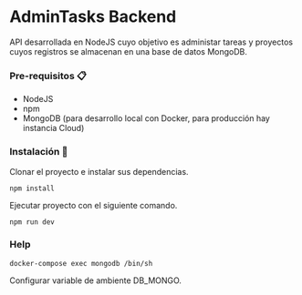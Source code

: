 # AdminTasks Backend

API desarrollada en NodeJS cuyo objetivo es administar tareas y proyectos cuyos registros se almacenan en una base de datos MongoDB.

### Pre-requisitos 📋

* NodeJS 
* npm
* MongoDB (para desarrollo local con Docker, para producción hay instancia Cloud)

### Instalación 🔧

Clonar el proyecto e instalar sus dependencias.

```
npm install
```

Ejecutar proyecto con el siguiente comando.

```
npm run dev
```

### Help

```
docker-compose exec mongodb /bin/sh
```

Configurar variable de ambiente DB_MONGO.
